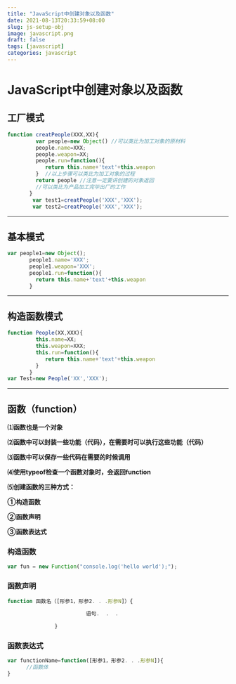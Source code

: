 ```yaml
---
title: "JavaScript中创建对象以及函数"
date: 2021-08-13T20:33:59+08:00
slug: js-setup-obj
image: javascript.png
draft: false
tags: [javascript]
categories: javascript
---
```


# JavaScript中创建对象以及函数

## **工厂模式**

```js
function creatPeople(XXX,XX){
         var people=new Object() //可以类比为加工对象的原材料
         people.name=XXX;
         people.weapon=XX;
         people.run=function(){
            return this.name+'text'+this.weapon
         }  //以上步骤可以类比为加工对象的过程
         return people //注意一定要讲创建的对象返回 
         //可以类比为产品加工完毕出厂的工作
       }
        var test1=creatPeople('XXX','XXX');
        var test2=creatPeople('XXX','XXX');
```

------

## 基本模式

```js
var people1=new Object();
       people1.name='XXX';
       people1.weapon='XXX';
       people1.run=function(){
         return this.name+'text'+this.weapon
       }
```

------

## 构造函数模式

```js
function People(XX,XXX){
         this.name=XX;
         this.weapon=XXX;
         this.run=function(){
            return this.name+'text'+this.weapon
         }  
       }
var Test=new People('XX','XXX');
```

------

## **函数（function）**

**⑴函数也是一个对象**

**⑵函数中可以封装一些功能（代码），在需要时可以执行这些功能（代码）**

**⑶函数中可以保存一些代码在需要的时候调用**

**⑷使用typeof检查一个函数对象时，会返回function**

**⑸创建函数的三种方式：**

**①构造函数**

**②函数声明**

**③函数表达式**

###  **构造函数**

```js
var fun = new Function("console.log('hello world');");
```

### **函数声明**

```js
function 函数名（[形参1，形参2. . .形参N]）{

                         语句.  .  .

               }
```

### **函数表达式**

```js
var functionName=function([形参1，形参2. . .形参N]){
      //函数体
}
```


